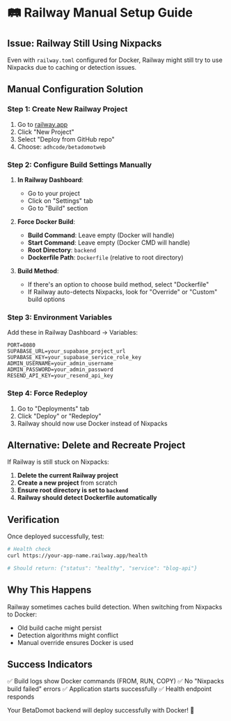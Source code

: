 # 🛤️ Railway Manual Setup Guide

## Issue: Railway Still Using Nixpacks

Even with `railway.toml` configured for Docker, Railway might still try to use Nixpacks due to caching or detection issues.

## Manual Configuration Solution

### Step 1: Create New Railway Project
1. Go to [railway.app](https://railway.app)
2. Click "New Project"
3. Select "Deploy from GitHub repo"
4. Choose: `adhcode/betadomotweb`

### Step 2: Configure Build Settings Manually
1. **In Railway Dashboard**:
   - Go to your project
   - Click on "Settings" tab
   - Go to "Build" section

2. **Force Docker Build**:
   - **Build Command**: Leave empty (Docker will handle)
   - **Start Command**: Leave empty (Docker CMD will handle)
   - **Root Directory**: `backend`
   - **Dockerfile Path**: `Dockerfile` (relative to root directory)

3. **Build Method**:
   - If there's an option to choose build method, select "Dockerfile"
   - If Railway auto-detects Nixpacks, look for "Override" or "Custom" build options

### Step 3: Environment Variables
Add these in Railway Dashboard → Variables:

```env
PORT=8080
SUPABASE_URL=your_supabase_project_url
SUPABASE_KEY=your_supabase_service_role_key
ADMIN_USERNAME=your_admin_username
ADMIN_PASSWORD=your_admin_password
RESEND_API_KEY=your_resend_api_key
```

### Step 4: Force Redeploy
1. Go to "Deployments" tab
2. Click "Deploy" or "Redeploy"
3. Railway should now use Docker instead of Nixpacks

## Alternative: Delete and Recreate Project

If Railway is still stuck on Nixpacks:

1. **Delete the current Railway project**
2. **Create a new project** from scratch
3. **Ensure root directory is set to `backend`**
4. **Railway should detect Dockerfile automatically**

## Verification

Once deployed successfully, test:

```bash
# Health check
curl https://your-app-name.railway.app/health

# Should return: {"status": "healthy", "service": "blog-api"}
```

## Why This Happens

Railway sometimes caches build detection. When switching from Nixpacks to Docker:
- Old build cache might persist
- Detection algorithms might conflict
- Manual override ensures Docker is used

## Success Indicators

✅ Build logs show Docker commands (FROM, RUN, COPY)
✅ No "Nixpacks build failed" errors
✅ Application starts successfully
✅ Health endpoint responds

Your BetaDomot backend will deploy successfully with Docker! 🐳